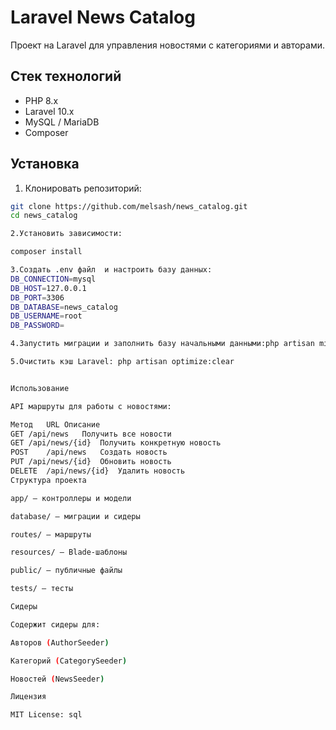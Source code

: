 # Laravel News Catalog

Проект на Laravel для управления новостями с категориями и авторами.

## Стек технологий

- PHP 8.x
- Laravel 10.x
- MySQL / MariaDB
- Composer

## Установка

1. Клонировать репозиторий:

```bash
git clone https://github.com/melsash/news_catalog.git
cd news_catalog

2.Установить зависимости:

composer install

3.Создать .env файл  и настроить базу данных:
DB_CONNECTION=mysql
DB_HOST=127.0.0.1
DB_PORT=3306
DB_DATABASE=news_catalog
DB_USERNAME=root
DB_PASSWORD=

4.Запустить миграции и заполнить базу начальными данными:php artisan migrate:fresh --seed

5.Очистить кэш Laravel: php artisan optimize:clear


Использование

API маршруты для работы с новостями:

Метод	URL	Описание
GET	/api/news	Получить все новости
GET	/api/news/{id}	Получить конкретную новость
POST	/api/news	Создать новость
PUT	/api/news/{id}	Обновить новость
DELETE	/api/news/{id}	Удалить новость
Структура проекта

app/ — контроллеры и модели

database/ — миграции и сидеры

routes/ — маршруты

resources/ — Blade-шаблоны

public/ — публичные файлы

tests/ — тесты

Сидеры

Содержит сидеры для:

Авторов (AuthorSeeder)

Категорий (CategorySeeder)

Новостей (NewsSeeder)

Лицензия

MIT License: sql
